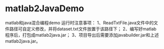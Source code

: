 # matlab2JavaDemo
matlab和java混合编程demo
运行时注意事项：
1、ReadTxtFile.java文件中的文件路径可自定义修改，并将dataset.txt文件放置于该路径下；
2、编写好matlab程序后，打包成matlab2java.jar；
3、项目导出后需要添加javabuilder.jar和上述matlab2java.jar。
